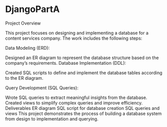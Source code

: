 # DjangoPartA

Project Overview

This project focuses on designing and implementing a database for a content services company. The work includes the following steps:

Data Modeling (ERD):

Designed an ER diagram to represent the database structure based on the company’s requirements.
Database Implementation (DDL):

Created SQL scripts to define and implement the database tables according to the ER diagram.

Query Development (SQL Queries):

Wrote SQL queries to extract meaningful insights from the database.
Created views to simplify complex queries and improve efficiency.
Deliverables
ER diagram
SQL script for database creation
SQL queries and views
This project demonstrates the process of building a database system from design to implementation and querying.
